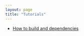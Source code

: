 ```yaml
---
layout: page
title: "Tutorials"
---
```


<ul>
    <li>
        <a href="building.html">
            How to build and dependencies
        </a>
    </li>
</ul>